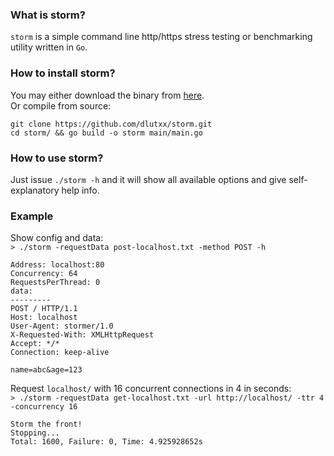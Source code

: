 ### What is storm?
`storm` is a simple command line http/https stress testing or benchmarking utility written in `Go`.


### How to install storm?
You may either download the binary from [here](https://github.com/dlutxx/storm/releases).   
Or compile from source:
```
git clone https://github.com/dlutxx/storm.git
cd storm/ && go build -o storm main/main.go
```

### How to use storm?
Just issue `./storm -h` and it will show all available options and give self-explanatory help info.


### Example
Show config and data:   
`> ./storm -requestData post-localhost.txt -method POST -h`
```
Address: localhost:80
Concurrency: 64
RequestsPerThread: 0
data:
---------
POST / HTTP/1.1
Host: localhost
User-Agent: stormer/1.0
X-Requested-With: XMLHttpRequest
Accept: */*
Connection: keep-alive

name=abc&age=123
```


Request `localhost/` with 16 concurrent connections in 4 in seconds:  
`> ./storm -requestData get-localhost.txt -url http://localhost/ -ttr 4 -concurrency 16`
```
Storm the front!
Stopping...
Total: 1600, Failure: 0, Time: 4.925928652s
```

